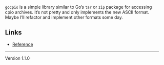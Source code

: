 `gocpio` is a  simple library similar to Go’s `tar` or `zip` package for 
accessing cpio archives. It’s not pretty and only implements the new ASCII
format. Maybe I’ll refactor and implement other formats some day.

Links
-----

* [Reference](http://people.freebsd.org/~kientzle/libarchive/man/cpio.5.txt)

-------
Version 1.1.0